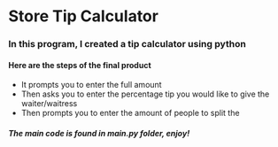 # Store Tip Calculator
### In this program, I created a tip calculator using python 
#### Here are the steps of the final product
 * It prompts you to enter the full amount
 * Then asks you to enter the percentage tip you would like to give the waiter/waitress
 * Then prompts you to enter the amount of people to split the 
 
 ##### The main code is found in main.py folder, enjoy!